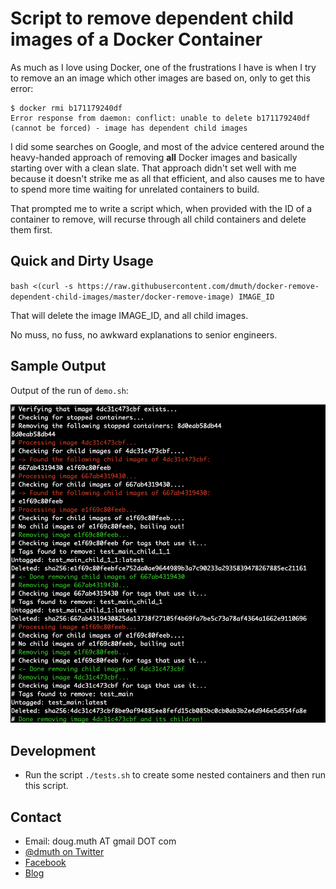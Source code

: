 
# Script to remove dependent child images of a Docker Container

As much as I love using Docker, one of the frustrations I have is when I try to remove an 
an image which other images are based on, only to get this error:

```
$ docker rmi b171179240df
Error response from daemon: conflict: unable to delete b171179240df (cannot be forced) - image has dependent child images
```

I did some searches on Google, and most of the advice centered around the heavy-handed approach of
removing **all** Docker images and basically starting over with a clean slate.  That approach didn't set well
with me because it doesn't strike me as all that efficient, and also causes me to have to spend more time
waiting for unrelated containers to build.

That prompted me to write a script which, when provided with the ID of a container to remove, will
recurse through all child containers and delete them first.


## Quick and Dirty Usage

`bash <(curl -s https://raw.githubusercontent.com/dmuth/docker-remove-dependent-child-images/master/docker-remove-image) IMAGE_ID`

That will delete the image IMAGE_ID, and all child images.  

No muss, no fuss, no awkward explanations to senior engineers.


## Sample Output

Output of the run of `demo.sh`:

<img src="./img/demo.png" />


## Development

- Run the script `./tests.sh` to create some nested containers and then run this script.


## Contact

- Email: doug.muth AT gmail DOT com
- <a href="http://twitter.com/dmuth">@dmuth on Twitter</a> 
- <a href="http://facebook.com/dmuth">Facebook</a>
- <a href="https://www.dmuth.org/">Blog</a>


